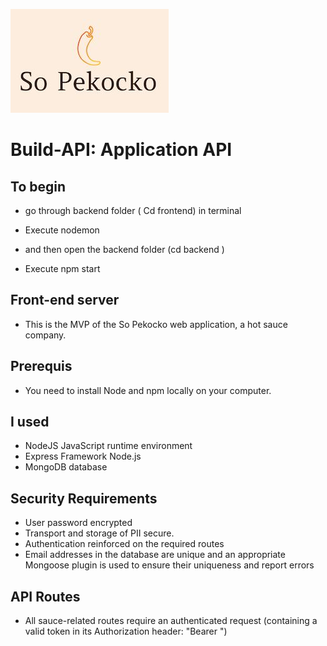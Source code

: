 ![So Pekocko Logo](./images/Pekocko.png)

# Build-API: Application API

## To begin

- go through backend folder ( Cd frontend) in terminal
- Execute nodemon

- and then open the backend folder (cd backend )
- Execute npm start

## Front-end server

- This is the MVP of the So Pekocko web application, a hot sauce company.

## Prerequis

- You need to install Node and npm locally on your computer.

## I used

- NodeJS JavaScript runtime environment
- Express Framework Node.js
- MongoDB database

## Security Requirements

- User password encrypted
- Transport and storage of PII secure.
- Authentication reinforced on the required routes
- Email addresses in the database are unique and an appropriate Mongoose plugin is used to ensure their uniqueness and report errors

## API Routes

- All sauce-related routes require an authenticated request (containing a valid token in its Authorization header: "Bearer <token>")
